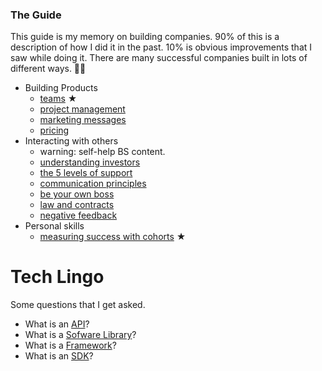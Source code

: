 ### The Guide 

This guide is my memory on building companies. 
90% of this is a description of how I did it in the past.
10% is obvious improvements that I saw while doing it. 
There are many successful companies built in lots of different ways. 
🤷‍♂️

- Building Products
    - [teams](2018-05-06-teams.md) ★
    - [project management](2016-04-17-project-management.md)
    - [marketing messages](2019-03-12-marketing-messages.md)
    - [pricing](2016-04-23-pricing.md)
- Interacting with others
    - warning: self-help BS content.
    - [understanding investors](2020-08-06-understanding-investors.md)
    - [the 5 levels of support](2022-05-09-the-five-levels-of-support.md)
    - [communication principles](2015-04-04-communication-principles.md)
    - [be your own boss](2015-03-24-be-your-own-boss.md)
    - [law and contracts](2015-06-19-law-and-contracts.md)
    - [negative feedback](2022-10-30-negative-feedback.md)
- Personal skills
    - [measuring success with cohorts](2015-04-08-measuring-success-with-cohorts.md) ★
    

# Tech Lingo 

Some questions that I get asked.

- What is an [API](API.md)?
- What is a [Sofware Library](software-library.md)?
- What is a [Framework](framework.md)?
- What is an [SDK](sdk.md)?
